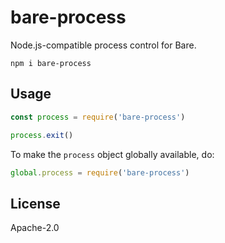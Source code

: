 # bare-process

Node.js-compatible process control for Bare.

```
npm i bare-process
```

## Usage

```js
const process = require('bare-process')

process.exit()
```

To make the `process` object globally available, do:

```js
global.process = require('bare-process')
```

## License

Apache-2.0
